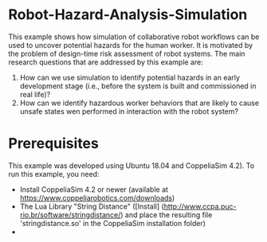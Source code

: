 # Robot-Hazard-Analysis-Simulation
This example shows how simulation of collaborative robot workflows can be used to uncover potential hazards for the human worker. It is motivated by the problem of design-time risk assessment of robot systems. The main research questions that are addressed by this example are:
1. How can we use simulation to identify potential hazards in an early development stage (i.e., before the system is built and commissioned in real life)?
2. How can we identify hazardous worker behaviors that are likely to cause unsafe states wen performed in interaction with the robot system?

# Prerequisites
This example was developed using Ubuntu 18.04 and CoppeliaSim 4.2). To run this example, you need:
- Install CoppeliaSim 4.2 or newer (available at https://www.coppeliarobotics.com/downloads)
- The Lua Library "String Distance" ([Install] (http://www.ccpa.puc-rio.br/software/stringdistance/) and place the resulting file 'stringdistance.so' in the CoppeliaSim installation folder)
-  
